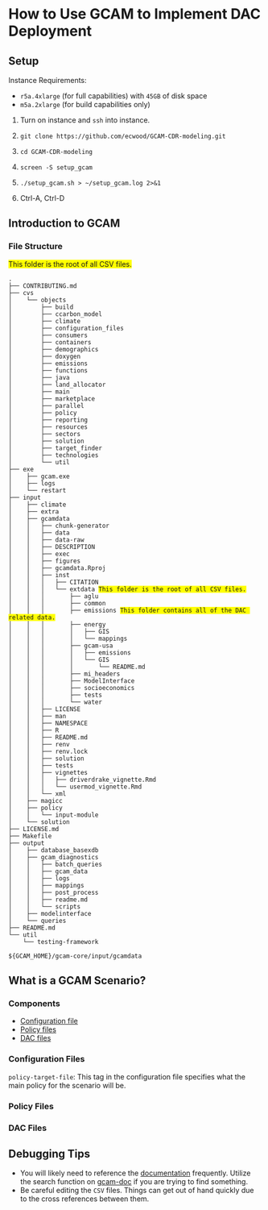 # How to Use GCAM to Implement DAC Deployment

## Setup
Instance Requirements:
 - `r5a.4xlarge` (for full capabilities) with `45GB` of disk space
 - `m5a.2xlarge` (for build capabilities only)

1. Turn on instance and `ssh` into instance.

2. ```git clone https://github.com/ecwood/GCAM-CDR-modeling.git```

3. ```cd GCAM-CDR-modeling```

4. ```screen -S setup_gcam```

5. ```./setup_gcam.sh > ~/setup_gcam.log 2>&1```

6. Ctrl-A, Ctrl-D

## Introduction to GCAM

### File Structure
<!-- https://stackoverflow.com/questions/58828654/background-highlight-text-in-a-code-block -->
<span style="background-color:yellow">This folder is the root of all CSV files.</span>
<pre><code>.
├── CONTRIBUTING.md
├── cvs
│    └── objects
│        ├── build
│        ├── ccarbon_model
│        ├── climate
│        ├── configuration_files
│        ├── consumers
│        ├── containers
│        ├── demographics
│        ├── doxygen
│        ├── emissions
│        ├── functions
│        ├── java
│        ├── land_allocator
│        ├── main
│        ├── marketplace
│        ├── parallel
│        ├── policy
│        ├── reporting
│        ├── resources
│        ├── sectors
│        ├── solution
│        ├── target_finder
│        ├── technologies
│        └── util
├── exe
│    ├── gcam.exe
│    ├── logs
│    └── restart
├── input
│    ├── climate
│    ├── extra
│    ├── gcamdata
│    │   ├── chunk-generator
│    │   ├── data
│    │   ├── data-raw
│    │   ├── DESCRIPTION
│    │   ├── exec
│    │   ├── figures
│    │   ├── gcamdata.Rproj
│    │   ├── inst
│    │   │   ├── CITATION
│    │   │   └── extdata <span style="background-color:yellow">This folder is the root of all CSV files.</span>
│    │   │       ├── aglu
│    │   │       ├── common
│    │   │       ├── emissions <span style="background-color:yellow">This folder contains all of the DAC related data.</span>
│    │   │       ├── energy
│    │   │       │   ├── GIS
│    │   │       │   └── mappings
│    │   │       ├── gcam-usa
│    │   │       │   ├── emissions
│    │   │       │   └── GIS
│    │   │       │       └── README.md
│    │   │       ├── mi_headers
│    │   │       ├── ModelInterface
│    │   │       ├── socioeconomics
│    │   │       ├── tests
│    │   │       └── water
│    │   ├── LICENSE
│    │   ├── man
│    │   ├── NAMESPACE
│    │   ├── R
│    │   ├── README.md
│    │   ├── renv
│    │   ├── renv.lock
│    │   ├── solution
│    │   ├── tests
│    │   ├── vignettes
│    │   │   ├── driverdrake_vignette.Rmd
│    │   │   └── usermod_vignette.Rmd
│    │   └── xml
│    ├── magicc
│    ├── policy
│    │   └── input-module
│    └── solution
├── LICENSE.md
├── Makefile
├── output
│    ├── database_basexdb
│    ├── gcam_diagnostics
│    │   ├── batch_queries
│    │   ├── gcam_data
│    │   ├── logs
│    │   ├── mappings
│    │   ├── post_process
│    │   ├── readme.md
│    │   └── scripts
│    ├── modelinterface
│    └── queries
├── README.md
└── util
    └── testing-framework
</code></pre>

`${GCAM_HOME}/gcam-core/input/gcamdata`

## What is a GCAM Scenario?

### Components
 - [Configuration file](#configuration-files)
 - [Policy files](#policy-files)
 - [DAC files](#dac-files)

### Configuration Files
`policy-target-file`: This tag in the configuration file specifies what the main policy for the scenario will be. 

### Policy Files

### DAC Files

## Debugging Tips
 - You will likely need to reference the [documentation](http://jgcri.github.io/gcam-doc/) frequently. Utilize the search function on [gcam-doc](https://github.com/JGCRI/gcam-doc/) if you are trying to find something.
 - Be careful editing the `CSV` files. Things can get out of hand quickly due to the cross references between them.